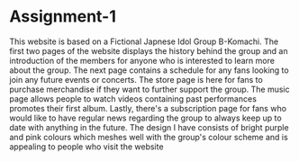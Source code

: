 # Assignment-1
This website is based on a Fictional Japnese Idol Group B-Komachi. The first two pages of the website displays the history behind the group and an introduction of the members for anyone who is interested to learn more about the group. The next page contains a schedule for any fans looking to join any future events or concerts. The store page is here for fans to purchase merchandise if they want to further support the group. The music page allows people to watch videos containing past performances promotes their first album. Lastly, there's a subscription page for fans who would like to have regular news regarding the group to always keep up to date with anything in the future. The design I have consists of bright purple and pink colours which meshes well with the group's colour scheme and is appealing to people who visit the website
